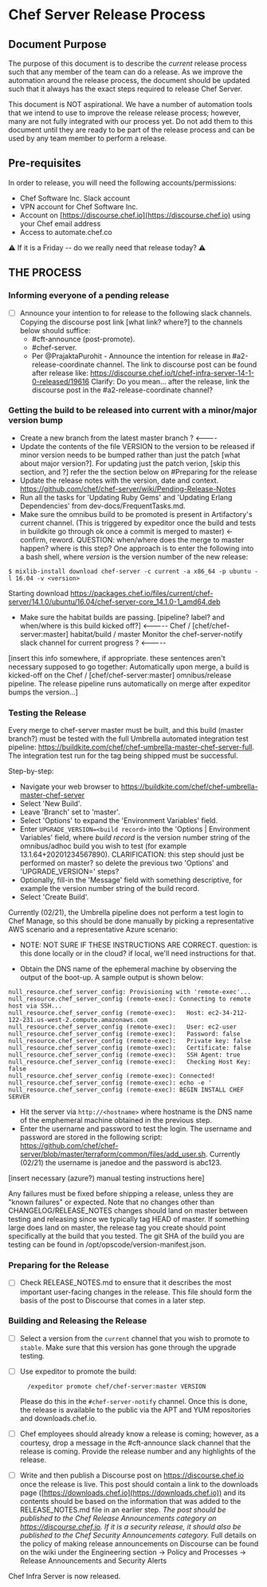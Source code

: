 # Chef Server Release Process

## Document Purpose

The purpose of this document is to describe the *current* release
process such that any member of the team can do a release. As we
improve the automation around the release process, the document should be updated such that it always has the exact steps required to release
Chef Server.

This document is NOT aspirational. We have a number of automation
tools that we intend to use to improve the release release process;
however, many are not fully integrated with our process yet. Do not
add them to this document until they are ready to be part of the
release process and can be used by any team member to perform a
release.

## Pre-requisites

In order to release, you will need the following accounts/permissions:

- Chef Software Inc. Slack account
- VPN account for Chef Software Inc.
- Account on [https://discourse.chef.io](https://discourse.chef.io) using your Chef email address
- Access to automate.chef.co

:warning: If it is a Friday -- do we really need that release today? :warning:

## THE PROCESS

### Informing everyone of a pending release

- [ ] Announce your intention to for release to the following slack channels.  Copying the discourse post link [what link? where?] to the channels below should suffice:
    - #cft-announce (post-promote).
    - #chef-server.
    - Per @PrajaktaPurohit - Announce the intention for release in #a2-release-coordinate channel. The link to discourse post can be found after release like: https://discourse.chef.io/t/chef-infra-server-14-1-0-released/19616
    Clarify: Do you mean... after the release, link the discourse post in the #a2-release-coordinate channel?

### Getting the build to be released into current with a minor/major version bump

- Create a new branch from the latest master branch ? <----
- Update the contents of the file VERSION to the version to be released if minor version needs to be bumped rather than just the patch [what about major version?].
For updating just the patch verion, [skip this section, and ?] refer the the section below on #Preparing for the release
- Update the release notes with the version, date and context.
  https://github.com/chef/chef-server/wiki/Pending-Release-Notes
- Run all the tasks for 'Updating Ruby Gems' and 'Updating Erlang Dependencies' from dev-docs/FrequentTasks.md.
- Make sure the omnibus build to be promoted is present in Artifactory's current channel.
  (This is triggered by expeditor once the build and tests in buildkite go through ok once a commit is merged to master) <- confirm, reword.
QUESTION: when/where does the merge to master happen? where is this step?
One approach is to enter the following into a bash shell, where _version_ is the version number of the new release:
```
$ mixlib-install download chef-server -c current -a x86_64 -p ubuntu -l 16.04 -v <version>
```
Starting download https://packages.chef.io/files/current/chef-server/14.1.0/ubuntu/16.04/chef-server-core_14.1.0-1_amd64.deb
- Make sure the habitat builds are passing. [pipeline? label? and when/where is this build kicked off?] <-----
    Chef / [chef/chef-server:master] habitat/build / master 
Monitor the chef-server-notify slack channel for current progress ? <-----

[insert this info somewhere, if appropriate. these sentences aren't necessary supposed to go together:
Automatically upon merge, a build is kicked-off on the Chef / [chef/chef-server:master] omnibus/release pipeline.
The release pipeline runs automatically on merge after expeditor bumps the version...]

### Testing the Release

Every merge to chef-server master must be built, and this build (master branch?) must be tested with the full Umbrella automated integration test pipeline: https://buildkite.com/chef/chef-umbrella-master-chef-server-full.
The integration test run for the tag being shipped must be successful.

Step-by-step:

- Navigate your web browser to https://buildkite.com/chef/chef-umbrella-master-chef-server
- Select 'New Build'.
- Leave 'Branch' set to 'master'.
- Select 'Options' to expand the 'Environment Variables' field.
- Enter `UPGRADE_VERSION=<build record>` into the 'Options | Environment Variables' field, where _build record_ is the version number string of the omnibus/adhoc build you wish to test (for example 13.1.64+20201234567890).
CLARIFICATION: this step should just be performed on master? so delete the previous two 'Options' and 'UPGRADE_VERSION=' steps?
- Optionally, fill-in the 'Message' field with something descriptive, for example the version number string of the build record.
- Select 'Create Build'.

Currently (02/21), the Umbrella pipeline does not perform a test login to Chef Manage, so this should be done manually by picking a representative AWS scenario and a representative Azure scenario:

- NOTE: NOT SURE IF THESE INSTRUCTIONS ARE CORRECT.
question: is this done locally or in the cloud?
if local, we'll need instructions for that.

- Obtain the DNS name of the ephemeral machine by observing the output of the boot-up.  A sample output is shown below:
```
null_resource.chef_server_config: Provisioning with 'remote-exec'...
null_resource.chef_server_config (remote-exec): Connecting to remote host via SSH...
null_resource.chef_server_config (remote-exec):   Host: ec2-34-212-122-231.us-west-2.compute.amazonaws.com
null_resource.chef_server_config (remote-exec):   User: ec2-user
null_resource.chef_server_config (remote-exec):   Password: false
null_resource.chef_server_config (remote-exec):   Private key: false
null_resource.chef_server_config (remote-exec):   Certificate: false
null_resource.chef_server_config (remote-exec):   SSH Agent: true
null_resource.chef_server_config (remote-exec):   Checking Host Key: false
null_resource.chef_server_config (remote-exec): Connected!
null_resource.chef_server_config (remote-exec): echo -e '
null_resource.chef_server_config (remote-exec): BEGIN INSTALL CHEF SERVER
```
- Hit the server via `http://<hostname>` where hostname is the DNS name of the emphemeral machine obtained in the previous step.
- Enter the username and password to test the login.  The username and password are stored in the following script: https://github.com/chef/chef-server/blob/master/terraform/common/files/add_user.sh.
Currently (02/21) the username is janedoe and the password is abc123.

[insert necessary (azure?) manual testing instructions here]

Any failures must be fixed before shipping a release, unless they are "known failures" or expected. Note that no changes other than CHANGELOG/RELEASE_NOTES changes should land on master between testing and releasing since we typically tag HEAD of master. If something large does land on master, the release tag you create should point specifically at the build that you tested. The git SHA of the build you are testing can be found in /opt/opscode/version-manifest.json.

### Preparing for the Release

- [ ] Check RELEASE_NOTES.md to ensure that it describes the
  most important user-facing changes in the release. This file should
  form the basis of the post to Discourse that comes in a later step.

### Building and Releasing the Release

- [ ] Select a version from the `current` channel that you wish to promote to `stable`. Make sure that this version has gone through the upgrade testing.
- [ ] Use expeditor to promote the build:

        /expeditor promote chef/chef-server:master VERSION

  Please do this in the `#chef-server-notify` channel.  Once this is
  done, the release is available to the public via the APT and YUM
  repositories and downloads.chef.io.

- [ ] Chef employees should already know a release is coming; however, as a
  courtesy, drop a message in the #cft-announce slack channel that the release
  is coming. Provide the release number and any highlights of the release.

- [ ] Write and then publish a Discourse post on https://discourse.chef.io
  once the release is live. This post should contain a link to the downloads
  page ([https://downloads.chef.io](https://downloads.chef.io)) and its contents
  should be based on the information that was added to the RELEASE_NOTES.md file
  in an earlier step. *The post should  be published to the Chef Release
  Announcements category on https://discourse.chef.io. If it is a security
  release, it should also be published to the Chef Security Announcements
  category.* Full details on the policy of making release announcements on
  Discourse can be found on the wiki under the Engineering section ->
  Policy and Processes -> Release Announcements and Security Alerts

Chef Infra Server is now released.

